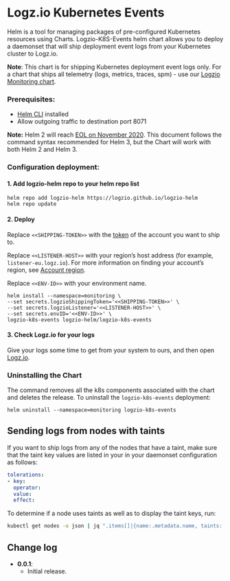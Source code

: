 # Logz.io Kubernetes Events

Helm is a tool for managing packages of pre-configured Kubernetes resources using Charts.
Logzio-K8S-Events helm chart allows you to deploy a daemonset that will ship deployment event logs from your Kubernetes cluster to Logz.io.


**Note**: This chart is for shipping Kubernetes deployment event logs only. For a chart that ships all telemetry (logs, metrics, traces, spm) - use our [Logzio Monitoring chart](https://github.com/logzio/logzio-helm/tree/master/charts/logzio-monitoring).


### Prerequisites:
* [Helm CLI](https://helm.sh/docs/intro/install/) installed
* Allow outgoing traffic to destination port 8071


**Note:** Helm 2 will reach [EOL on November 2020](https://helm.sh/blog/2019-10-22-helm-2150-released/#:~:text=6%20months%20after%20Helm%203's,Helm%202%20will%20formally%20end). This document follows the command syntax recommended for Helm 3, but the Chart will work with both Helm 2 and Helm 3. 


<div id="standard-config">

### Configuration deployment:

#### 1. Add logzio-helm repo to your helm repo list

```shell
helm repo add logzio-helm https://logzio.github.io/logzio-helm
helm repo update
```

#### 2. Deploy

Replace `<<SHIPPING-TOKEN>>` with the [token](https://app.logz.io/#/dashboard/settings/general) of the account you want to ship to.

Replace `<<LISTENER-HOST>>` with your region’s host address (for example, `listener-eu.logz.io`). For more information on finding your account’s region, see [Account region](https://docs.logz.io/user-guide/accounts/account-region.html).

Replace `<<ENV-ID>>` with your environment name.

```shell
helm install --namespace=monitoring \
--set secrets.logzioShippingToken='<<SHIPPING-TOKEN>>' \
--set secrets.logzioListener='<<LISTENER-HOST>>' \
--set secrets.envID='<<ENV-ID>>' \
logzio-k8s-events logzio-helm/logzio-k8s-events
```

#### 3. Check Logz.io for your logs
Give your logs some time to get from your system to ours, and then open [Logz.io](https://app.logz.io/).

</div>

### Uninstalling the Chart

The command removes all the k8s components associated with the chart and deletes the release.
To uninstall the `logzio-k8s-events` deployment:

```shell
helm uninstall --namespace=monitoring logzio-k8s-events
```

## Sending logs from nodes with taints

If you want to ship logs from any of the nodes that have a taint, make sure that the taint key values are listed in your in your daemonset configuration as follows:

```yaml
tolerations:
- key: 
  operator: 
  value: 
  effect: 
```

To determine if a node uses taints as well as to display the taint keys, run:

```sh
kubectl get nodes -o json | jq ".items[]|{name:.metadata.name, taints:.spec.taints}"
```


## Change log
 - **0.0.1**:
    - Initial release.
